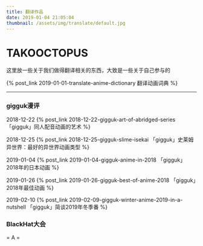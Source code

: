 ```yaml
---
title: 翻译作品
date: 2019-01-04 21:05:04
thumbnail: /assets/img/translate/default.jpg
---
```

# TAKOOCTOPUS

这里放一些关于我们做得翻译相关的东西，大致是一些关于自己参与的

{% post_link 2019-01-01-translate-anime-dictionary 翻译动画词典 %}

****
### gigguk漫评

2018-12-22 {% post_link 2018-12-22-gigguk-art-of-abridged-series 「gigguk」同人配音动画的艺术 %}

2018-12-25 {% post_link 2018-12-25-gigguk-slime-isekai 「gigguk」史莱姆异世界：最好的异世界动画类型 %}

2019-01-04 {% post_link 2019-01-04-gigguk-anime-in-2018 「gigguk」2018年的日本动画 %}

2019-01-26 {% post_link 2019-01-26-gigguk-best-of-anime-2018 「gigguk」2018年最佳动画 %}

2019-02-10 {% post_link 2019-02-09-gigguk-winter-anime-2019-in-a-nutshell 「gigguk」简谈2019年冬季番 %}
### BlackHat大会

<label class="label-theorem">= A =</label>